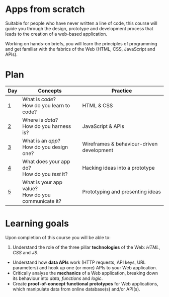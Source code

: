 # Apps from scratch

Suitable for people who have never written a line of code, this course will guide you through the design, prototype and development process that leads to the creation of a web-based application.

Working on hands-on briefs, you will learn the principles of programming and get familiar with the fabrics of the Web (HTML, CSS, JavaScript and APIs).

# Plan

Day	| Concepts	| Practice
---	| --------	| ---------
[1](https://github.com/matteomenapace/apps-from-scratch/blob/master/sessions/session-01.md)		| What is *code*? <br/>How do you learn to code?  | HTML & CSS
[2](https://github.com/matteomenapace/apps-from-scratch/blob/master/sessions/session-02.md)		| Where is *data*? <br/>How do you harness is?  | JavaScript & APIs
[3](https://github.com/matteomenapace/apps-from-scratch/blob/master/sessions/session-03.md)		| What is an *app*? <br/>How do you design one?  | Wireframes & behaviour-driven development 
[4](https://github.com/matteomenapace/apps-from-scratch/blob/master/sessions/session-04.md)		| What does your app do? <br/>How do you *test* it? | Hacking ideas into a prototype 
[5](https://github.com/matteomenapace/apps-from-scratch/blob/master/sessions/session-05.md)		| What is your app value? <br/>How do you communicate it? | Prototyping and presenting ideas

# Learning goals

Upon completion of this course you will be able to:

1. Understand the role of the three pillar **technologies** of the Web: *HTML*, *CSS* and *JS*. 
* Understand how **data APIs** work (HTTP requests, API keys, URL parameters) and hook up one (or more) APIs to your Web application.
* Critically analyse the **mechanics** of a Web application, breaking down its behaviour into *data*, *functions* and *logic*.
* Create **proof-of-concept functional prototypes** for Web applications, which manipulate data from online database(s) and/or API(s).

